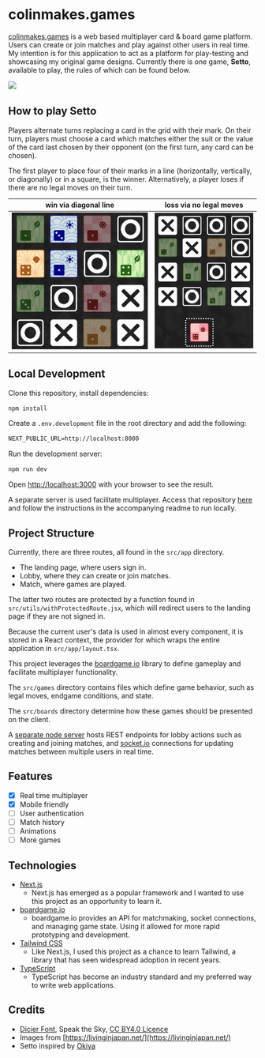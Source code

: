 # colinmakes.games

[colinmakes.games](https://www.colinmakes.games) is a web based multiplayer card & board game platform. Users can create or join matches and play against other users in real time. My intention is for this application to act as a platform for play-testing and showcasing my original game designs. Currently there is one game, **Setto**, available to play, the rules of which can be found below.

![](./public/gif/demo.gif)

## How to play Setto

Players alternate turns replacing a card in the grid with their mark. On their turn, players must choose a card which matches either the suit or the value of the card last chosen by their opponent (on the first turn, any card can be chosen).

The first player to place four of their marks in a line (horizontally, vertically, or diagonally) or in a square, is the winner. Alternatively, a player loses if there are no legal moves on their turn.

|   win via diagonal line   |  loss via no legal moves   |
| :-----------------------: | :------------------------: |
| ![](./public/img/win.png) | ![](./public/img/loss.png) |

## Local Development

Clone this repository, install dependencies:

```bash
npm install
```

Create a `.env.development` file in the root directory and add the following:

```txt
NEXT_PUBLIC_URL=http://localhost:8000
```

Run the development server:

```bash
npm run dev
```

Open [http://localhost:3000](http://localhost:3000) with your browser to see the result.

A separate server is used facilitate multiplayer. Access that repository [here](https://github.com/tressc/colinmakes.games-server) and follow the instructions in the accompanying readme to run locally.

## Project Structure

Currently, there are three routes, all found in the `src/app` directory.

- The landing page, where users sign in.
- Lobby, where they can create or join matches.
- Match, where games are played.

The latter two routes are protected by a function found in `src/utils/withProtectedRoute.jsx`, which will redirect users to the landing page if they are not signed in.

Because the current user's data is used in almost every component, it is stored in a React context, the provider for which wraps the entire application in `src/app/layout.tsx`.

This project leverages the [boardgame.io](https://boardgame.io/) library to define gameplay and facilitate multiplayer functionality.

The `src/games` directory contains files which define game behavior, such as legal moves, endgame conditions, and state.

The `src/boards` directory determine how these games should be presented on the client.

A [separate node server](https://github.com/tressc/asobi-server) hosts REST endpoints for lobby actions such as creating and joining matches, and [socket.io](https://socket.io/) connections for updating matches between multiple users in real time.

## Features

- [x] Real time multiplayer
- [x] Mobile friendly
- [ ] User authentication
- [ ] Match history
- [ ] Animations
- [ ] More games

## Technologies

- [Next.js](https://nextjs.org/)
  - Next.js has emerged as a popular framework and I wanted to use this project as an opportunity to learn it.
- [boardgame.io](https://boardgame.io/)
  - boardgame.io provides an API for matchmaking, socket connections, and managing game state. Using it allowed for more rapid prototyping and development.
- [Tailwind CSS](https://tailwindcss.com/)
  - Like Next.js, I used this project as a chance to learn Tailwind, a library that has seen widespread adoption in recent years.
- [TypeScript](https://www.typescriptlang.org/)
  - TypeScript has become an industry standard and my preferred way to write web applications.

## Credits

- [Dicier Font](speakthesky.itch.io/typeface-dicier), Speak the Sky, [CC BY4.0 Licence](creativecommons.org/licenses/by/4.0/)
- Images from [https://livinginjapan.net/](https://livinginjapan.net/)
- Setto inspired by [Okiya](https://boardgamegeek.com/boardgame/125311/okiya)
